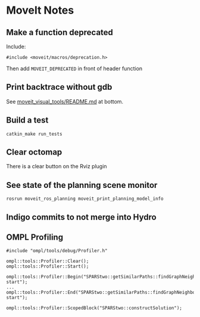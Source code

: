 MoveIt Notes
=========

## Make a function deprecated

Include:
```
#include <moveit/macros/deprecation.h>
````
Then add ``MOVEIT_DEPRECATED`` in front of header function


## Print backtrace without gdb

See [moveit_visual_tools/README.md](https://github.com/davetcoleman/moveit_visual_tools) at bottom.

## Build a test

```
catkin_make run_tests
```

## Clear octomap

There is a clear button on the Rviz plugin

## See state of the planning scene monitor

```
rosrun moveit_ros_planning moveit_print_planning_model_info 
```

## Indigo commits to not merge into Hydro

## OMPL Profiling

    #include "ompl/tools/debug/Profiler.h"

    ompl::tools::Profiler::Clear();
    ompl::tools::Profiler::Start();

    ompl::tools::Profiler::Begin("SPARStwo::getSimilarPaths::findGraphNeighbors start");
    ...
    ompl::tools::Profiler::End("SPARStwo::getSimilarPaths::findGraphNeighbors start");

    ompl::tools::Profiler::ScopedBlock("SPARStwo::constructSolution");
